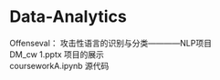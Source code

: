 # Data-Analytics

Offenseval： 攻击性语言的识别与分类————NLP项目  
    DM_cw 1.pptx 项目的展示  
    courseworkA.ipynb 源代码  
